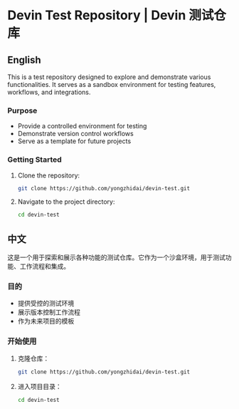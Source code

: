 # Devin Test Repository | Devin 测试仓库

## English

This is a test repository designed to explore and demonstrate various functionalities. It serves as a sandbox environment for testing features, workflows, and integrations.

### Purpose

- Provide a controlled environment for testing
- Demonstrate version control workflows
- Serve as a template for future projects

### Getting Started

1. Clone the repository:
   ```bash
   git clone https://github.com/yongzhidai/devin-test.git
   ```

2. Navigate to the project directory:
   ```bash
   cd devin-test
   ```

## 中文

这是一个用于探索和展示各种功能的测试仓库。它作为一个沙盒环境，用于测试功能、工作流程和集成。

### 目的

- 提供受控的测试环境
- 展示版本控制工作流程
- 作为未来项目的模板

### 开始使用

1. 克隆仓库：
   ```bash
   git clone https://github.com/yongzhidai/devin-test.git
   ```

2. 进入项目目录：
   ```bash
   cd devin-test
   ```
